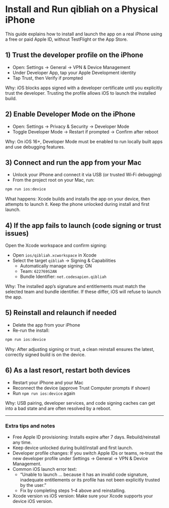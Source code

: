 # Install and Run qibliah on a Physical iPhone

This guide explains how to install and launch the app on a real iPhone using a free or paid Apple ID, without TestFlight or the App Store.

## 1) Trust the developer profile on the iPhone

- Open: Settings → General → VPN & Device Management
- Under Developer App, tap your Apple Development identity
- Tap Trust, then Verify if prompted

Why: iOS blocks apps signed with a developer certificate until you explicitly trust the developer. Trusting the profile allows iOS to launch the installed build.

## 2) Enable Developer Mode on the iPhone

- Open: Settings → Privacy & Security → Developer Mode
- Toggle Developer Mode → Restart if prompted → Confirm after reboot

Why: On iOS 16+, Developer Mode must be enabled to run locally built apps and use debugging features.

## 3) Connect and run the app from your Mac

- Unlock your iPhone and connect it via USB (or trusted Wi‑Fi debugging)
- From the project root on your Mac, run:

```bash
npm run ios:device
```

What happens: Xcode builds and installs the app on your device, then attempts to launch it. Keep the phone unlocked during install and first launch.

## 4) If the app fails to launch (code signing or trust issues)

Open the Xcode workspace and confirm signing:

- Open `ios/qibliah.xcworkspace` in Xcode
- Select the target `qibliah` → Signing & Capabilities
  - Automatically manage signing: ON
  - Team: `622769S2AN`
  - Bundle Identifier: `net.codesapien.qibliah`

Why: The installed app’s signature and entitlements must match the selected team and bundle identifier. If these differ, iOS will refuse to launch the app.

## 5) Reinstall and relaunch if needed

- Delete the app from your iPhone
- Re-run the install:

```bash
npm run ios:device
```

Why: After adjusting signing or trust, a clean reinstall ensures the latest, correctly signed build is on the device.

## 6) As a last resort, restart both devices

- Restart your iPhone and your Mac
- Reconnect the device (approve Trust Computer prompts if shown)
- Run `npm run ios:device` again

Why: USB pairing, developer services, and code signing caches can get into a bad state and are often resolved by a reboot.

---

### Extra tips and notes

- Free Apple ID provisioning: Installs expire after 7 days. Rebuild/reinstall any time.
- Keep device unlocked during build/install and first launch.
- Developer profile changes: If you switch Apple IDs or teams, re‑trust the new developer profile under Settings → General → VPN & Device Management.
- Common iOS launch error text:
  - “Unable to launch … because it has an invalid code signature, inadequate entitlements or its profile has not been explicitly trusted by the user.”
  - Fix by completing steps 1–4 above and reinstalling.
- Xcode version vs iOS version: Make sure your Xcode supports your device iOS version.
